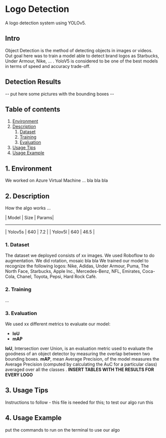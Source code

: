 # Logo Detection
A logo detection system using YOLOv5.

## Intro
Object Detection is the method of detecting objects in images or videos. Out goal here was to train a model able to detect brand logos as Starbucks, Under Armour, Nike, ... .
YoloV5 is considered to be one of the best models in terms of speed and accuracy trade-off.

## Detection Results
 -- put here some pictures with the bounding boxes --

## Table of contents
1. [ Environment ](#env)
2. [ Description ](#usage)
    1. [ Dataset ](#dataset)
    2. [ Training ](#train)
    3. [ Evaluation ](#eval)
3. [ Usage Tips ](#desc)
4. [ Usage Example ](#ex)


<a name="env"></a>
## 1. Environment
 We worked on Azure Virtual Machine ... bla bla bla
 
<a name="desc"></a>
## 2. Description
How the algo works ...

| Model | Size | Params|
_________________________________
| Yolov5s | 640 | 7.2 |
| Yolov5l | 640 | 46.5 |

<a name="dataset"></a>
### 1. Dataset
The dataset we deployed consists of xx images. We used Roboflow to do augmentation. We did rotation, mosaic bla bla
We trained our model to recognize the following logos: Nike, Adidas, Under Armour, Puma, The North Face, Starbucks, Apple Inc., Mercedes-Benz, NFL, Emirates, Coca-Cola, Chanel, Toyota, Pepsi, Hard Rock Cafè.

<a name="train"></a>
### 2. Training
...

<a name="eval"></a>
### 3. Evaluation
We used xx different metrics to evaluate our model:
  - **IoU**
  - **mAP**

**IoU**, Intersection over Union, is an evaluation metric used to evaluate the goodness of an object detector by measuring the overlap between two bounding boxes.
**mAP**, mean Average Precision, of the model measures the Average Precision (computed by calculating the AuC for a particular class) averaged over all the classes .
**INSERT TABLES WITH THE RESULTS FOR EVERY LOGO**

<a name="usage"></a>
## 3. Usage Tips
 Instructions to follow - this file is needed for this; to test our algo run this
 
 <a name="ex"></a>
## 4. Usage Example
put the commands to run on the terminal to use our algo
